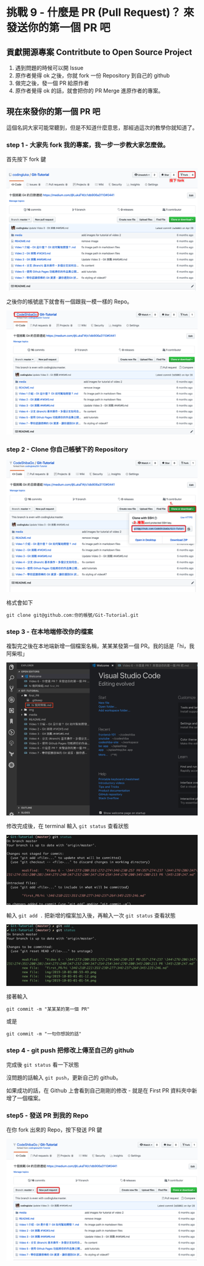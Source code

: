 # 挑戰 9 - 什麼是 PR (Pull Request)？ 來發送你的第一個 PR 吧

## 貢獻開源專案 Contritbute to Open Source Project

1. 遇到問題的時候可以開 Issue
2. 原作者覺得 ok 之後，你就 fork 一份 Repository 到自己的 github
3. 做完之後，發一個 PR 給原作者
4. 原作者覺得 ok 的話，就會把你的 PR Merge 進原作者的專案。

## 現在來發你的第一個 PR 吧

這個名詞大家可能常聽到，但是不知道什麼意思，那經過這次的教學你就知道了。

### step 1 - 大家先 fork 我的專案，我一步一步教大家怎麼做。

首先按下 fork 鍵

![](./img/2019-10-03-00-20-44.png)

之後你的帳號底下就會有一個跟我一模一樣的 Repo。

![](./img/2019-10-03-00-27-13.png)

### step 2 - Clone 你自己帳號下的 Repository

![](./img/2019-10-03-00-33-25.png)

格式會如下

```
git clone git@github.com:你的帳號/Git-Tutorial.git
```

### step 3 - 在本地端修改你的檔案

複製完之後在本地端新增一個檔案名稱，某某某發第一個 PR。我的話是「hi，我阿柴啦」

![](./img/2019-10-03-01-07-02.png)

修改完成後，在 terminal 輸入 `git status` 查看狀態

![](./img/2019-10-03-01-01-54.png)

輸入 `git add .` 把新增的檔案加入後，再輸入一次 `git status` 查看狀態

![](./img/2019-10-03-01-02-12.png)


接著輸入

```
git commit -m "某某某的第一個 PR"
```

或是

```
git commit -m "一句你想說的話"
```

### step 4 - git push 把修改上傳至自己的 github

完成後 `git status` 看一下狀態

沒問題的話輸入 `git push`，更新自己的 github。

如果成功的話，在 Github 上會看到自己剛剛的修改 - 就是在 First PR 資料夾中新增了一個檔案。

### step5 - 發送 PR 到我的 Repo

在你 fork 出來的 Repo，按下發送 PR 鍵

![](./img/2019-10-03-00-51-56.png)

